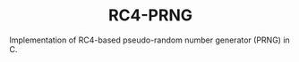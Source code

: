 <h1 align="center">RC4-PRNG</h1>
Implementation of RC4-based pseudo-random number generator (PRNG) in C.
